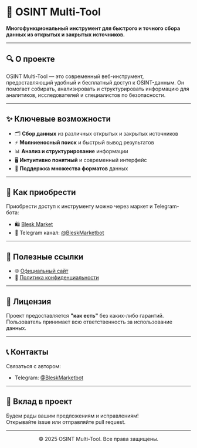 # 🚀 OSINT Multi-Tool

**Многофункциональный инструмент для быстрого и точного сбора данных из открытых и закрытых источников.**

---

## 🔍 О проекте

OSINT Multi-Tool — это современный веб-инструмент, предоставляющий удобный и бесплатный доступ к OSINT-данным. Он помогает собирать, анализировать и структурировать информацию для аналитиков, исследователей и специалистов по безопасности.

---

## ✨ Ключевые возможности

- 🗂️ **Сбор данных** из различных открытых и закрытых источников  
- ⚡ **Молниеносный поиск** и быстрый вывод результатов  
- 📊 **Анализ и структурирование** информации  
- 🖥️ **Интуитивно понятный** и современный интерфейс  
- 📁 **Поддержка множества форматов** данных  

---

## 🛒 Как приобрести

Приобрести доступ к инструменту можно через маркет и Telegram-бота:  

- 🛍️ [Blesk Market](https://t.me/BleskMarketbot?start=ctgr_117735)  
- 💬 Telegram канал: [@BleskMarketbot](https://t.me/blesktool)  

---

## 🔗 Полезные ссылки

- 🌐 [Официальный сайт](https://bleskmarket.github.io/)  
- 📄 [Политика конфиденциальности](./privacy-policy.html)  

---

## 📄 Лицензия

Проект предоставляется **"как есть"** без каких-либо гарантий. Пользователь принимает всю ответственность за использование данных.

---

## 📞 Контакты

Связаться с автором:  
- Telegram: [@BleskMarketbot](https://t.me/blesktool)  

---

## 🤝 Вклад в проект

Будем рады вашим предложениям и исправлениям!  
Открывайте issue или отправляйте pull request.

---

<p align="center">© 2025 OSINT Multi-Tool. Все права защищены.</p>
